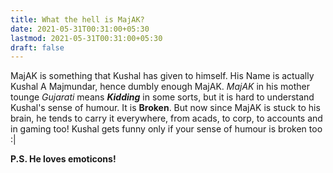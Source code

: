 ```yaml
---
title: What the hell is MajAK?
date: 2021-05-31T00:31:00+05:30
lastmod: 2021-05-31T00:31:00+05:30
draft: false
---
```


<!--more-->

MajAK is something that Kushal has given to himself. His Name is actually Kushal A Majmundar, hence dumbly enough MajAK. _MajAK_ in his mother tounge _Gujarati_ means **_Kidding_** in some sorts, but it is hard to understand Kushal's sense of humour. It is __Broken__. But now since MajAK is stuck to his brain, he tends to carry it everywhere, from acads, to corp, to accounts and in gaming too! Kushal gets funny only if your sense of humour is broken too :|
<br>

__P.S. He loves emoticons!__
